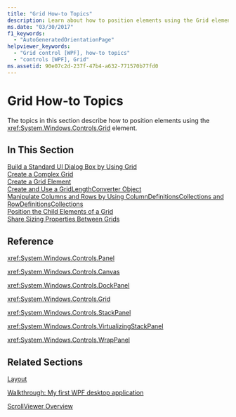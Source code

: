 ```yaml
---
title: "Grid How-to Topics"
description: Learn about how to position elements using the Grid element via the collected lists of helpful links in this article.
ms.date: "03/30/2017"
f1_keywords: 
  - "AutoGeneratedOrientationPage"
helpviewer_keywords: 
  - "Grid control [WPF], how-to topics"
  - "controls [WPF], Grid"
ms.assetid: 90e07c2d-237f-47b4-a632-771570b77fd0
---
```

# Grid How-to Topics
The topics in this section describe how to position elements using the <xref:System.Windows.Controls.Grid> element.  
  
## In This Section  
 [Build a Standard UI Dialog Box by Using Grid](how-to-build-a-standard-ui-dialog-box-by-using-grid.md)  
 [Create a Complex Grid](how-to-create-a-complex-grid.md)  
 [Create a Grid Element](how-to-create-a-grid-element.md)  
 [Create and Use a GridLengthConverter Object](how-to-create-and-use-a-gridlengthconverter-object.md)  
 [Manipulate Columns and Rows by Using ColumnDefinitionsCollections and RowDefinitionsCollections](manipulate-columns-and-rows-by-using-columndefinitionscollections.md)  
 [Position the Child Elements of a Grid](how-to-position-the-child-elements-of-a-grid.md)  
 [Share Sizing Properties Between Grids](how-to-share-sizing-properties-between-grids.md)  
  
## Reference  
 <xref:System.Windows.Controls.Panel>  
  
 <xref:System.Windows.Controls.Canvas>  
  
 <xref:System.Windows.Controls.DockPanel>  
  
 <xref:System.Windows.Controls.Grid>  
  
 <xref:System.Windows.Controls.StackPanel>  
  
 <xref:System.Windows.Controls.VirtualizingStackPanel>  
  
 <xref:System.Windows.Controls.WrapPanel>  
  
## Related Sections  
 [Layout](../advanced/layout.md)  
  
 [Walkthrough: My first WPF desktop application](../getting-started/walkthrough-my-first-wpf-desktop-application.md)  
  
 [ScrollViewer Overview](scrollviewer-overview.md)
